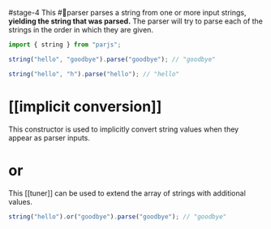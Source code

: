 #stage-4
This #🧩parser parses a string from one or more input strings, **yielding the string that was parsed.** The parser will try to parse each of the strings in the order in which they are given.

```ts title:string.ts
import { string } from "parjs";

string("hello", "goodbye").parse("goodbye"); // "goodbye"

string("hello", "h").parse("hello"); // "hello"
```

# [[implicit conversion]]

This constructor is used to implicitly convert string values when they appear as parser inputs.

# or

This [[tuner]] can be used to extend the array of strings with additional values.

```ts title:string.also.ts
string("hello").or("goodbye").parse("goodbye"); // "goodbye"
```
